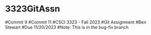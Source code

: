 # 3323GitAssn
#Commit 9
#Commit 11
#CSCI 3323 - Fall 2023
#Git Assignment
#Ben Stewart 
#Due 11/20/2023
#Note: This is in the bug-fix branch
